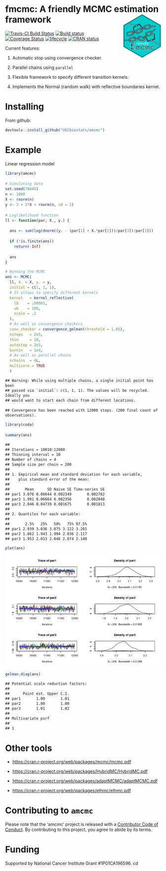 
# fmcmc: A friendly MCMC estimation framework <img src="man/figures/logo.png" align="right" height="140"/>

[![Travis-CI Build
Status](https://travis-ci.org/USCbiostats/amcmc.svg?branch=master)](https://travis-ci.org/USCbiostats/amcmc)
[![Build
status](https://ci.appveyor.com/api/projects/status/3x9qj7imvoijb1vf?svg=true)](https://ci.appveyor.com/project/gvegayon/amcmc)
[![Coverage
Status](https://img.shields.io/codecov/c/github/USCbiostats/amcmc/master.svg)](https://codecov.io/github/USCbiostats/amcmc?branch=master)
[![lifecycle](https://img.shields.io/badge/lifecycle-experimental-orange.svg)](https://www.tidyverse.org/lifecycle/#experimental)
[![CRAN
status](https://www.r-pkg.org/badges/version/amcmc)](https://cran.r-project.org/package=amcmc)

Current features:

1.  Automatic stop using convergence checker.

2.  Parallel chains using `parallel`

3.  Flexible framework to specify different transition kernels.

4.  Implements the Normal (random walk) with reflective boundaries
    kernel.

# Installing

From github:

``` r
devtools::install_github("USCbiostats/amcmc")
```

# Example

Linear regression model

``` r
library(amcmc)

# Simulating data
set.seed(78845)
n <- 1000
X <- rnorm(n)
y <- 3 + 2*X + rnorm(n, sd = 2)

# Loglikelihood function
ll <- function(par, X., y.) {
  
  ans <- sum(log(dnorm((y. - (par[1] + X.*par[2]))/par[3])/par[3]))
  
  if (!is.finite(ans))
    return(-Inf)
  
  ans
}
```

``` r
# Running the MCMC
ans <- MCMC(
  ll, X. = X, y. = y,
  initial = c(1, 1, 1),
  # It allows to specify different kernels
  kernel   = kernel_reflective(
    lb    = .00001,
    ub    = 100,
    scale = .1
  ),
  # As well as convergence checkers
  conv_checker = convergence_gelman(threshold = 1.05),
  nsteps   = 2e5,
  thin     = 10,
  autostop = 2e3,
  burnin   = 1e4,
  # As well as parallel chains
  nchains  = 4L,
  multicore = TRUE
  )
```

    ## Warning: While using multiple chains, a single initial point has been
    ## passed via `initial`: c(1, 1, 1). The values will be recycled. Ideally you
    ## would want to start each chain from different locations.

    ## Convergence has been reached with 12000 steps. (200 final count of observations).

``` r
library(coda)

summary(ans)
```

    ## 
    ## Iterations = 10010:12000
    ## Thinning interval = 10 
    ## Number of chains = 4 
    ## Sample size per chain = 200 
    ## 
    ## 1. Empirical mean and standard deviation for each variable,
    ##    plus standard error of the mean:
    ## 
    ##       Mean      SD Naive SE Time-series SE
    ## par1 3.076 0.06644 0.002349       0.002782
    ## par2 1.991 0.06664 0.002356       0.002840
    ## par3 2.046 0.04739 0.001675       0.001813
    ## 
    ## 2. Quantiles for each variable:
    ## 
    ##       2.5%   25%   50%   75% 97.5%
    ## par1 2.939 3.036 3.075 3.122 3.201
    ## par2 1.862 1.943 1.994 2.036 2.117
    ## par3 1.953 2.013 2.046 2.074 2.140

``` r
plot(ans)
```

![](README_files/figure-gfm/summary-and-plot1-1.png)<!-- -->

``` r
gelman.diag(ans)
```

    ## Potential scale reduction factors:
    ## 
    ##      Point est. Upper C.I.
    ## par1       1.00       1.01
    ## par2       1.00       1.00
    ## par3       1.01       1.02
    ## 
    ## Multivariate psrf
    ## 
    ## 1

# Other tools

  - <https://cran.r-project.org/web/packages/mcmc/mcmc.pdf>

  - <https://cran.r-project.org/web/packages/HybridMC/HybridMC.pdf>

  - <https://cran.r-project.org/web/packages/adaptMCMC/adaptMCMC.pdf>

  - <https://cran.r-project.org/web/packages/elhmc/elhmc.pdf>

# Contributing to `amcmc`

Please note that the ‘amcmc’ project is released with a [Contributor
Code of Conduct](CODE_OF_CONDUCT.md). By contributing to this project,
you agree to abide by its terms.

# Funding

Supported by National Cancer Institute Grant \#1P01CA196596. cd

